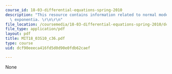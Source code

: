 ```yaml
---
course_id: 18-03-differential-equations-spring-2010
description: "This resource contains information related to normal modes and the matrix\
  \ exponentia. \r\n\r\n"
file_location: /coursemedia/18-03-differential-equations-spring-2010/dcf90eeeca416fd5d0d90e0fdb62caef_MIT18_03S10_c36.pdf
file_type: application/pdf
layout: pdf
title: MIT18_03S10_c36.pdf
type: course
uid: dcf90eeeca416fd5d0d90e0fdb62caef

---
```

None